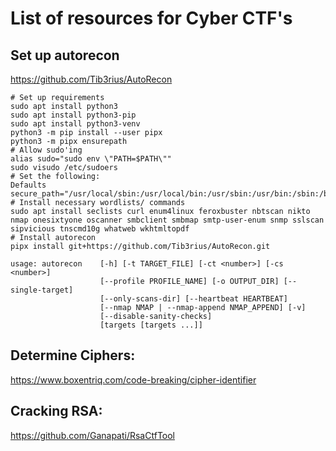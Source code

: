 # List of resources for Cyber CTF's

## Set up autorecon
https://github.com/Tib3rius/AutoRecon

``` console
# Set up requirements
sudo apt install python3
sudo apt install python3-pip
sudo apt install python3-venv
python3 -m pip install --user pipx
python3 -m pipx ensurepath
# Allow sudo'ing
alias sudo="sudo env \"PATH=$PATH\""
sudo visudo /etc/sudoers
# Set the following:
Defaults	secure_path="/usr/local/sbin:/usr/local/bin:/usr/sbin:/usr/bin:/sbin:/bin:/home/[username]/.local/bin"
# Install necessary wordlists/ commands
sudo apt install seclists curl enum4linux feroxbuster nbtscan nikto nmap onesixtyone oscanner smbclient smbmap smtp-user-enum snmp sslscan sipvicious tnscmd10g whatweb wkhtmltopdf
# Install autorecon
pipx install git+https://github.com/Tib3rius/AutoRecon.git

usage: autorecon    [-h] [-t TARGET_FILE] [-ct <number>] [-cs <number>]
                    [--profile PROFILE_NAME] [-o OUTPUT_DIR] [--single-target]
                    [--only-scans-dir] [--heartbeat HEARTBEAT]
                    [--nmap NMAP | --nmap-append NMAP_APPEND] [-v]
                    [--disable-sanity-checks]
                    [targets [targets ...]]
```


## Determine Ciphers:
https://www.boxentriq.com/code-breaking/cipher-identifier

## Cracking RSA:
https://github.com/Ganapati/RsaCtfTool
